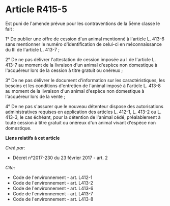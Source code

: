 # Article R415-5

Est puni de l'amende prévue pour les contraventions de la 5ème classe le fait : 

1° De publier une offre de cession d'un animal mentionné à l'article L. 413-6 sans mentionner le numéro d'identification de
celui-ci en méconnaissance du III de l'article L. 413-7 ; 

2° De ne pas délivrer l'attestation de cession imposée au I de l'article L. 413-7 au moment de la livraison d'un animal
d'espèce non domestique à l'acquéreur lors de la cession à titre gratuit ou onéreux ; 

3° De ne pas délivrer le document d'information sur les caractéristiques, les besoins et les conditions d'entretien de
l'animal imposé à l'article L. 413-8 au moment de la livraison d'un animal d'espèce non domestique à l'acquéreur lors de la
vente ; 

4° De ne pas s'assurer que le nouveau détenteur dispose des autorisations administratives requises en application des
articles L. 412-1, L. 413-2 ou L. 413-3, le cas échéant, pour la détention de l'animal cédé, préalablement à toute cession à
titre gratuit ou onéreux d'un animal vivant d'espèce non domestique.

**Liens relatifs à cet article**

_Créé par_:

  - Décret n°2017-230 du 23 février 2017 - art. 2

_Cite_:

  - Code de l'environnement - art. L412-1
  - Code de l'environnement - art. L413-2
  - Code de l'environnement - art. L413-6
  - Code de l'environnement - art. L413-7
  - Code de l'environnement - art. L413-8

